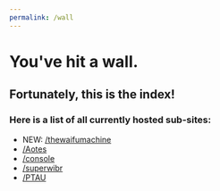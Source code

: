 ```yaml
---
permalink: /wall
---
```

# You've hit a wall.
## Fortunately, this is the index!
### Here is a list of all currently hosted sub-sites:


- NEW: [/thewaifumachine]()
- [/Aotes](./slashaotes/index.md)
- [/console](./slashconsole/index.md)
- [/superwibr](./superwibr/index.html)
- [/PTAU](./slashptau/index.md)